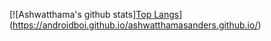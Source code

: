 [![Ashwatthama's github stats][Top Langs](https://github-readme-stats.vercel.app/api?username=sai4041412&count_private=true&show_icons=true&theme=blueberry&langs_count=7)](https://androidboi.github.io/ashwatthamasanders.github.io/)
